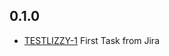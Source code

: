 ## 0.1.0
* [TESTLIZZY-1](https://moranigotestlizzy.atlassian.net/browse/TESTLIZZY-1) First Task from Jira